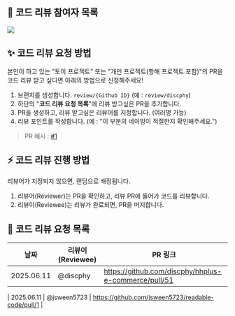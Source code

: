 ## 🏃 코드 리뷰 참여자 목록 
<a href="https://github.com/hanghae-plus-backend-8/pr-code-review/graphs/contributors">
  <img src="https://contrib.rocks/image?repo=hanghae-plus-backend-8/pr-code-review" />
</a>

## ✨ 코드 리뷰 요청 방법 

본인이 하고 있는 "토이 프로젝트" 또는 "개인 프로젝트(항해 프로젝트 포함)"의 PR을 코드 리뷰 받고 싶다면 아래의 방법으로 신청해주세요!

1. 브랜치를 생성합니다. `review/{Github ID}` (예 : `review/discphy`)  
2. 하단의 "**코드 리뷰 요청 목록**"에 리뷰 받고싶은 PR을 추가합니다.
3. PR을 생성하고, 리뷰 받고싶은 리뷰어를 지정합니다. (여러명 가능)
4. 리뷰 포인트를 작성합니다. (예 : "이 부분의 네이밍이 적절한지 확인해주세요.")

> PR 예시 : [#1](https://github.com/hanghae-plus-backend-8/pr-code-review/pull/1)

## ⚡️ 코드 리뷰 진행 방법

리뷰어가 지정되지 않으면, 랜덤으로 배정됩니다.

1. 리뷰어(Reviewer)는 PR을 확인하고, 리뷰 PR에 들어가 코드를 리뷰합니다.
2. 리뷰이(Reviewee)는 리뷰가 완료되면, PR을 머지합니다.

## 📌 코드 리뷰 요청 목록

| 날짜         | 리뷰이(Reviewee) | PR 링크                                                |
|------------|---------------|------------------------------------------------------|
| 2025.06.11 | @discphy      | https://github.com/discphy/hhplus-e-commerce/pull/51 |

| 2025.06.11 | @jsween5723      | https://github.com/jsween5723/readable-code/pull/1 |